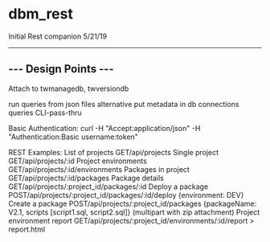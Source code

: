 # dbm_rest

Initial Rest companion
5/21/19





----------------------------
---   Design Points      ---
----------------------------
Attach to twmanagedb, twversiondb

run queries from json files
alternative
put metadata in db
	connections
	queries
	CLI-pass-thru

  Basic Authentication:
  curl -H "Accept:application/json" -H "Authentication:Basic username:token"
	
REST Examples:
List of projects                       GET<baseUrl>/api/projects
Single project                         GET<baseUrl>/api/projects/:id
Project environments                   GET<baseUrl>/api/projects/:id/environments
Packages in project                    GET<baseUrl>/api/projects/:id/packages
Package details                        GET<baseUrl>/api/projects/:project_id/packages/:id
Deploy a package                       POST<baseUrl>/api/projects/:project_id/packages/:id/deploy
                                        {environment: DEV}
Create a package                       POST<baseUrl>/api/projects/:project_id/packages
                                        {packageName: V2.1, scripts [script1.sql, script2.sql]}
                                        (multipart with zip attachment)
Project environment report             GET<baseUrl>/api/projects/:project_id/environments/:id/report > report.html
                                        